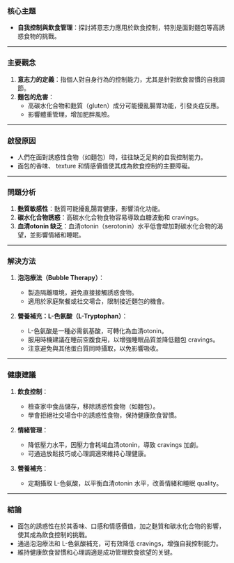 ### 核心主題  
- **自我控制與飲食管理**：探討將意志力應用於飲食控制，特別是面對麵包等高誘惑食物的挑戰。

---

### 主要觀念  
1. **意志力的定義**：指個人對自身行為的控制能力，尤其是針對飲食習慣的自我調節。
2. **麵包的危害**：
   - 高碳水化合物和麩質（gluten）成分可能擾亂腸胃功能，引發炎症反應。
   - 影響體重管理，增加肥胖風險。

---

### 啟發原因  
- 人們在面對誘惑性食物（如麵包）時，往往缺乏足夠的自我控制能力。
- 面包的香味、 texture 和情感價值使其成為飲食控制的主要障礙。

---

### 問題分析  
1. **麩質敏感性**：麩質可能擾亂腸胃健康，影響消化功能。
2. **碳水化合物誘惑**：高碳水化合物食物容易導致血糖波動和 cravings。
3. **血清otonin 缺乏**：血清otonin（serotonin）水平低會增加對碳水化合物的渴望，並影響情緒和睡眠。

---

### 解決方法  
1. **泡泡療法（Bubble Therapy）**：
   - 製造隔離環境，避免直接接觸誘惑食物。
   - 適用於家庭聚餐或社交場合，限制接近麵包的機會。

2. **營養補充：L-色氨酸（L-Tryptophan）**：
   - L-色氨酸是一種必需氨基酸，可轉化為血清otonin。
   - 服用時機建議在睡前空腹食用，以增強睡眠品質並降低麵包 cravings。
   - 注意避免與其他蛋白質同時攝取，以免影響吸收。

---

### 健康建議  
1. **飲食控制**：
   - 檢查家中食品儲存，移除誘惑性食物（如麵包）。
   - 學會拒絕社交場合中的誘惑性食物，保持健康飲食習慣。

2. **情緒管理**：
   - 降低壓力水平，因壓力會耗竭血清otonin，導致 cravings 加劇。
   - 可通過放鬆技巧或心理調適來維持心理健康。

3. **營養補充**：
   - 定期攝取 L-色氨酸，以平衡血清otonin 水平，改善情緒和睡眠 quality。

---

### 結論  
- 面包的誘惑性在於其香味、口感和情感價值，加之麩質和碳水化合物的影響，使其成為飲食控制的挑戰。
- 通過泡泡療法和 L-色氨酸補充，可有效降低 cravings，增強自我控制能力。
- 維持健康飲食習慣和心理調適是成功管理飲食欲望的关键。